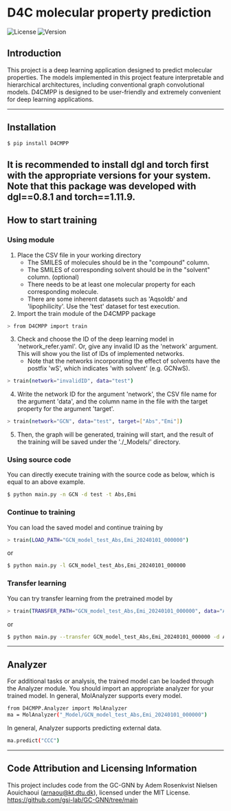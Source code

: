 # D4C molecular property prediction
![License](https://img.shields.io/badge/license-MIT-red.svg)
![Version](https://img.shields.io/badge/version-1.0.0-brightgreen.svg)

## Introduction
This project is a deep learning application designed to predict molecular properties. The models implemented in this project feature interpretable and hierarchical architectures, including conventional graph convolutional models. D4CMPP is designed to be user-friendly and extremely convenient for deep learning applications.   

---
## Installation
```sh
$ pip install D4CMPP
```
It is recommended to install dgl and torch first with the appropriate versions for your system.   
Note that this package was developed with dgl\==0.8.1 and torch\==1.11.9.
---
## How to start training
### Using module
1. Place the CSV file in your working directory
    - The SMILES of molecules should be in the "compound" column.
    - The SMILES of corresponding solvent should be in the "solvent" column. (optional)
    - There needs to be at least one molecular property for each corresponding molecule.
    - There are some inherent datasets such as 'Aqsoldb' and 'lipophilicity'. Use the 'test' dataset for test execution.
2. Import the train module of the D4CMPP package
```sh
> from D4CMPP import train
```
3. Check and choose the ID of the deep learning model in 'network_refer.yaml'. Or, give any invalid ID as the 'network' argument. This will show you the list of IDs of implemented networks.
    - Note that the networks incorporating the effect of solvents have the postfix 'wS', which indicates 'with solvent' (e.g. GCNwS).
```sh
> train(network="invalidID", data="test")
```
4. Write the network ID for the argument 'network', the CSV file name for the argument 'data', and the column name in the file with the target property for the argument 'target'.
```sh
> train(network="GCN", data="test", target=["Abs","Emi"])
```
5. Then, the graph will be generated, training will start, and the result of the training will be saved under the './_Models/' directory.
   
### Using source code
You can directly execute training with the source code as below, which is equal to an above example.
```sh
$ python main.py -n GCN -d test -t Abs,Emi
```
   
   
### Continue to training
You can load the saved model and continue training by

```sh
> train(LOAD_PATH="GCN_model_test_Abs,Emi_20240101_000000")
```
or
```sh
$ python main.py -l GCN_model_test_Abs,Emi_20240101_000000
```
   
### Transfer learning
You can try transfer learning from the pretrained model by
```sh
> train(TRANSFER_PATH="GCN_model_test_Abs,Emi_20240101_000000", data="Aqsoldb", target=["Solbility"] )
```
or
```sh
$ python main.py --transfer GCN_model_test_Abs,Emi_20240101_000000 -d Aqsoldb -t Solubility
```

---
## Analyzer
For additional tasks or analysis, the trained model can be loaded through the Analyzer module.
You should import an appropriate analyzer for your trained model. In general, MolAnalyzer supports every model.
```sh
from D4CMPP.Analyzer import MolAnalyzer
ma = MolAnalyzer("_Model/GCN_model_test_Abs,Emi_20240101_000000")
```
In general, Analyzer supports predicting external data.
```sh
ma.predict("CCC")
```

---
## Code Attribution and Licensing Information
This project includes code from the GC-GNN by Adem Rosenkvist Nielsen Aouichaoui (arnaou@kt.dtu.dk), licensed under the MIT License. 
https://github.com/gsi-lab/GC-GNN/tree/main 